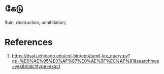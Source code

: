 # கேடு
Ruin, destruction, annihilation;


# References
1. https://dsal.uchicago.edu/cgi-bin/app/tamil-lex_query.py?qs=%E0%AE%95%E0%AF%87%E0%AE%9F%E0%AF%81&searchhws=yes&matchtype=exact
